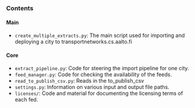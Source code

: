### Contents

#### Main

- `create_multiple_extracts.py`:
    The main script used for importing and deploying a city to transportnetworks.cs.aalto.fi


#### Core
- `extract_pipeline.py`:
    Code for steering the import pipeline for one city. 
- `feed_manager.py`:
    Code for checking the availability of the feeds.
- `read_to_publish_csv.py`:
    Reads in the to_publish_csv
- `settings.py`:
    Information on various input and output file paths.
- `licenses/`:
    Code and material for documenting the licensing terms of each fed.


